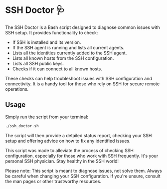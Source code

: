 # SSH Doctor 🩺

The SSH Doctor is a Bash script designed to diagnose common issues with SSH setup. It provides functionality to check:

- If SSH is installed and its version.
- If the SSH agent is running and lists all current agents.
- Lists all the identities currently added to the SSH agent.
- Lists all known hosts from the SSH configuration.
- Lists all SSH public keys.
- Checks if it can connect to all known hosts.

These checks can help troubleshoot issues with SSH configuration and connectivity. It is a handy tool for those who rely on SSH for secure remote operations. 

## Usage
Simply run the script from your terminal:
```bash
./ssh_doctor.sh
```
The script will then provide a detailed status report, checking your SSH setup and offering advice on how to fix any identified issues.

This script was made to alleviate the process of checking SSH configuration, especially for those who work with SSH frequently. It's your personal SSH physician. Stay healthy in the SSH world!

Please note: This script is meant to diagnose issues, not solve them. Always be careful when changing your SSH configuration. If you're unsure, consult the man pages or other trustworthy resources.
